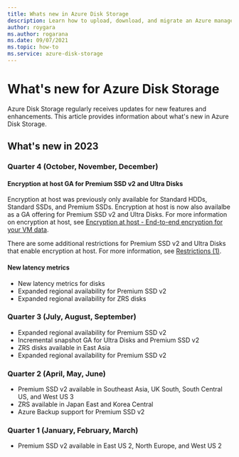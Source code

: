 ```yaml
---
title: Whats new in Azure Disk Storage
description: Learn how to upload, download, and migrate an Azure managed disk across regions and create a snapshot of a managed disk, using the Azure Storage Explorer.      
author: roygara
ms.author: rogarana
ms.date: 09/07/2021
ms.topic: how-to
ms.service: azure-disk-storage
---
```


# What's new for Azure Disk Storage

Azure Disk Storage regularly receives updates for new features and enhancements. This article provides information about what's new in Azure Disk Storage.

## What's new in 2023

### Quarter 4 (October, November, December)

#### Encryption at host GA for Premium SSD v2 and Ultra Disks

Encryption at host was previously only available for Standard HDDs, Standard SSDs, and Premium SSDs. Encryption at host is now also availalbe as a GA offering for Premium SSD v2 and Ultra Disks. For more information on encryption at host, see [Encryption at host - End-to-end encryption for your VM data](disk-encryption.md#encryption-at-host---end-to-end-encryption-for-your-vm-data).

There are some additional restrictions for Premium SSD v2 and Ultra Disks that enable encryption at host. For more information, see [Restrictions (1)](disk-encryption.md#restrictions-1).

#### New latency metrics

- New latency metrics for disks
- Expanded regional availability for Premium SSD v2
- Expanded regional availability for ZRS disks

### Quarter 3 (July, August, September)

- Expanded regional availability for Premium SSD v2
- Incremental snapshot GA for Ultra Disks and Premium SSD v2
- ZRS disks available in East Asia
- Expanded regional availability for Premium SSD v2

### Quarter 2 (April, May, June)

- Premium SSD v2 available in Southeast Asia, UK South, South Central US, and West US 3
- ZRS available in Japan East and Korea Central
- Azure Backup support for Premium SSD v2

### Quarter 1 (January, February, March)

- Premium SSD v2 available in East US 2, North Europe, and West US 2
